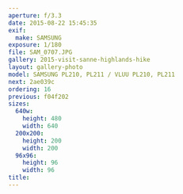 ```yaml
---
aperture: f/3.3
date: 2015-08-22 15:45:35
exif:
  make: SAMSUNG
exposure: 1/180
file: SAM_0707.JPG
gallery: 2015-visit-sanne-highlands-hike
layout: gallery-photo
model: SAMSUNG PL210, PL211 / VLUU PL210, PL211
next: 2ae039c
ordering: 16
previous: f04f202
sizes:
  640w:
    height: 480
    width: 640
  200x200:
    height: 200
    width: 200
  96x96:
    height: 96
    width: 96
title: 
---
```

